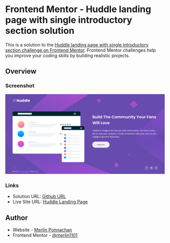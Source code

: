 # Frontend Mentor - Huddle landing page with single introductory section solution

This is a solution to the [Huddle landing page with single introductory section challenge on Frontend Mentor](https://www.frontendmentor.io/challenges/huddle-landing-page-with-a-single-introductory-section-B_2Wvxgi0). Frontend Mentor challenges help you improve your coding skills by building realistic projects. 

## Overview

### Screenshot

![](./Result_screenshot.png)

### Links

- Solution URL: [Github URL](https://github.com/merlin1101/huddle-landing-page)
- Live Site URL: [Huddle Landing Page](https://merlin1101.github.io/huddle-landing-page/)

## Author

- Website - [Merlin Ponnachan](https://merlin1101.github.io/huddle-landing-page)
- Frontend Mentor - [@merlin1101](https://www.frontendmentor.io/profile/merlin1101)
